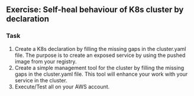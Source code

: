 ## Exercise: Self-heal behaviour of K8s cluster by declaration
### Task
1. Create a K8s declaration by filling the missing gaps 
in the cluster.yaml file. The purpose is to create an exposed service by using the pushed image from your registry.
2. Create a simple management tool for the cluster by filling the missing gaps in the cluster.yaml file. This tool will enhance your work with your service in the cluster.  
3. Execute/Test all on your AWS account.